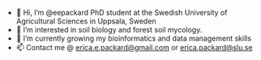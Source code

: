 - 👋 Hi, I’m @eepackard PhD student at the Swedish University of Agricultural Sciences in Uppsala, Sweden
- 👀 I’m interested in soil biology and forest soil mycology. 
- 🌱 I’m currently growing my bioinformatics and data management skills 
- 📫 Contact me @ erica.e.packard@gmail.com or erica.packard@slu.se 

<!---
eepackard/eepackard is a ✨ special ✨ repository because its `README.md` (this file) appears on your GitHub profile.
You can click the Preview link to take a look at your changes.
--->
